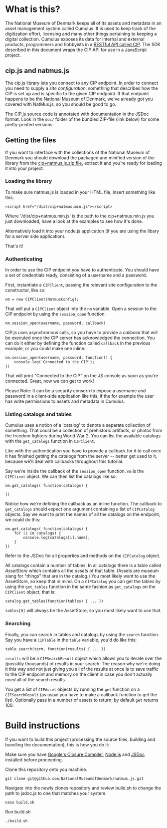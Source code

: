 # What is this?

The National Museum of Denmark keeps all of its assets and metadata in an asset management system called Cumulus. It is used to keep track of the digitization effort, licensing and many other things pertaining to keeping a digital collection. Cumulus exposes its data for internal and external products, programmers and hobbyists in a [RESTful API called CIP](http://samlinger.natmus.dk/CIP/doc/CIP.html). The SDK described in this document wraps the CIP API for use in a JavaScript project.

## cip.js and natmus.js
The cip.js library lets you connect to any CIP endpoint. In order to connect you need to supply a *site configuration*: something that describes how the CIP is set up and is specific to the given CIP endpoint. If that endpoint happens to be the National Museum of Denmark, we've already got you covered with NatMus.js, so you should be good to go.

The CIP.js source code is annotated with documentation in the JSDoc format. Look in the `doc/` folder of the bundled ZIP-file (link below) for some pretty-printed versions.

## Getting the files
If you want to interface with the collections of the National Museum of Denmark you should download the packaged and minified version of the library from the [cip+natmus.js.zip file](http://natmus.demo.bitblueprint.com/natmus.js/cip%2bnatmus.js.zip), extract it and you're ready for loading it into your project.

### Loading the library
To make sure natmus.js is loaded in your HTML file, insert something like this:

    <script href="/dist/cip+natmus.min.js"></script>

Where '/dist/cip+natmus.min.js' is the path to the cip+natmus.min.js you just downloaded, have a look at the examples to see how it's done.
    
Alternatively load it into your node.js application (if you are using the libary for a server side application).

That's it!

### Authenticating
In order to use the CIP endpoint you have to authenticate. You should have a set of credentials ready, consisting of a username and a password. 

First, instantiate a `CIPClient`, passing the relevant site configuration to the constructor, like so:

    nm = new CIPClient(NatmusConfig);

That will put a `CIPClient` object into the `nm` variable. Open a session to the CIP endpoint by using the `session_open` function:

    nm.session_open(username, password, callback)

CIP.js uses asynchronous calls, so you have to provide a *callback* that will be executed once the CIP server has acknowledged the connection. You can do it either by defining the function called `callback` in the previous example, or you could make one inline:

    nm.session_open(username, password, function() {
        console.log('Connected to the CIP');
    })

That will print "Connected to the CIP" on the JS console as soon as you're connected. Great, now we can get to work!

Please Note: It can be a security consern to expose a username and password in a client-side appilcation like this, if the for example the user has write permissions to assets and metadata in Cumulus.

### Listing catalogs and tables
Cumulus uses a notion of a 'catalog' to denote a separate collection of something. That could be a collection of prehistoric artifacts, or photos from the freedom fighters during World War 2. You can list the available catalogs with the `get_catalogs` function in `CIPClient`.

Like with the authentication you have to provide a callback for it to call once it has finished getting the catalogs from the server -- better get used to it, because we'll deal with callbacks throughout this tutorial.

Say we're inside the callback of the `session_open` function. `nm` is the `CIPClient` object. We can then list the catalogs like so:

    nm.get_catalogs( function(catalogs) {
    
    })

Notice how we're defining the callback as an inline function. The callback to `get_catalogs` should expect one argument containing a list of `CIPCatalog` objects. Say we want to print the names of all the catalogs on the endpoint, we could do this:

    nm.get_catalogs( function(catalogs) {
        for (i in catalogs) {
            console.log(catalogs[i].name);
        }
    })

Refer to the JSDoc for all properties and methods on the `CIPCatalog` object.

All catalogs contain a number of tables. In all catalogs there is a table called *AssetStore* which contains all the *assets* of that table. (Assets are museum slang for "things" that are in the catalog.) You most likely want to use the AssetStore, so keep that in mind. On a `CIPCatalog` you can get the tables by using the `get_tables` function in the same fashion as `get_catalogs` on the `CIPClient` object, that is:

    catalog.get_tables(function(tables) { ... })
    
`tables[0]` will always be the AssetStore, so you most likely want to use that.

### Searching
Finally, you can search in tables and catalogs by using the `search` function. Say you have a `CIPTable` in the `table` variable, you'd do like this:

    table.search(term, function(results) { ... })
    
`results` will be a `CIPSearchResult` object which allows you to iterate over the (possibly thousands) of results in your search. The reason why we're doing it this way and not just giving you all of the results at once is to save traffic to the CIP endpoint and memory on the client in case you don't actually *need* all of the search results.

You get a list of `CIPAsset` objects by running the `get` function on a `CIPSearchResult` (as usual you have to make a callback function to get the list). Optionally pass in a number of assets to return; by default `get` returns 100.

# Build instructions
If you want to build this project (processing the source files, building and bundling the documentation), this is how you do it:

Make sure you have [Google's Closure Compiler](https://developers.google.com/closure/compiler/), [Node.js](http://nodejs.org/) and [JSDoc](http://usejsdoc.org/) installed before proceeding.

Clone this repository onto you machine.

    git clone git@github.com:NationalMuseumofDenmark/natmus.js.git

Navigate into the newly clones repository and review build.sh to change the path to jsdoc.js to one that matches your system.

    nano build.sh

Run build.sh

    ./build.sh
